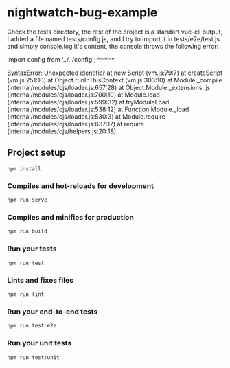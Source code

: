# nightwatch-bug-example


Check the tests directory, the rest of the project is a standart vue-cli output, I added a file named tests/config.js,
and I try to import it in tests/e2e/test.js and simply console.log it's content, the console throws the following error:
  
  import config from '../../config';
       ^^^^^^

  SyntaxError: Unexpected identifier
      at new Script (vm.js:79:7)
      at createScript (vm.js:251:10)
      at Object.runInThisContext (vm.js:303:10)
      at Module._compile (internal/modules/cjs/loader.js:657:28)
      at Object.Module._extensions..js (internal/modules/cjs/loader.js:700:10)
      at Module.load (internal/modules/cjs/loader.js:599:32)
      at tryModuleLoad (internal/modules/cjs/loader.js:538:12)
      at Function.Module._load (internal/modules/cjs/loader.js:530:3)
      at Module.require (internal/modules/cjs/loader.js:637:17)
      at require (internal/modules/cjs/helpers.js:20:18)



## Project setup
```
npm install
```

### Compiles and hot-reloads for development
```
npm run serve
```

### Compiles and minifies for production
```
npm run build
```

### Run your tests
```
npm run test
```

### Lints and fixes files
```
npm run lint
```

### Run your end-to-end tests
```
npm run test:e2e
```

### Run your unit tests
```
npm run test:unit
```
